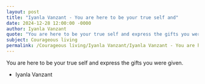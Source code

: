 ```yaml
---
layout: post
title: "Iyanla Vanzant - You are here to be your true self and"
date: 2024-12-28 12:00:00 -0000
author: Iyanla Vanzant
quote: "You are here to be your true self and express the gifts you were given."
subject: Courageous living
permalink: /Courageous living/Iyanla Vanzant/Iyanla Vanzant - You are here to be your true self and
---
```


You are here to be your true self and express the gifts you were given.

- Iyanla Vanzant

